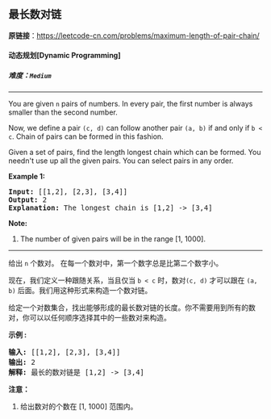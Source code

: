 ## 最长数对链

**原链接**：<https://leetcode-cn.com/problems/maximum-length-of-pair-chain/>

#### 动态规划[Dynamic Programming]    

##### 难度：**`Medium`**

----- 
<p>
You are given <code>n</code> pairs of numbers. In every pair, the first number is always smaller than the second number.
</p>

<p>
Now, we define a pair <code>(c, d)</code> can follow another pair <code>(a, b)</code> if and only if <code>b < c</code>. Chain of pairs can be formed in this fashion. 
</p>

<p>
Given a set of pairs, find the length longest chain which can be formed. You needn't use up all the given pairs. You can select pairs in any order.
</p>


<p><b>Example 1:</b><br />
<pre>
<b>Input:</b> [[1,2], [2,3], [3,4]]
<b>Output:</b> 2
<b>Explanation:</b> The longest chain is [1,2] -> [3,4]
</pre>
</p>

<p><b>Note:</b><br>
<ol>
<li>The number of given pairs will be in the range [1, 1000].</li>
</ol>
</p>

----- 
<p>给出&nbsp;<code>n</code>&nbsp;个数对。&nbsp;在每一个数对中，第一个数字总是比第二个数字小。</p>

<p>现在，我们定义一种跟随关系，当且仅当&nbsp;<code>b &lt; c</code>&nbsp;时，数对<code>(c, d)</code>&nbsp;才可以跟在&nbsp;<code>(a, b)</code>&nbsp;后面。我们用这种形式来构造一个数对链。</p>

<p>给定一个对数集合，找出能够形成的最长数对链的长度。你不需要用到所有的数对，你可以以任何顺序选择其中的一些数对来构造。</p>

<p><strong>示例 :</strong></p>

<pre>
<strong>输入:</strong> [[1,2], [2,3], [3,4]]
<strong>输出:</strong> 2
<strong>解释:</strong> 最长的数对链是 [1,2] -&gt; [3,4]
</pre>

<p><strong>注意：</strong></p>

<ol>
	<li>给出数对的个数在&nbsp;[1, 1000] 范围内。</li>
</ol>
